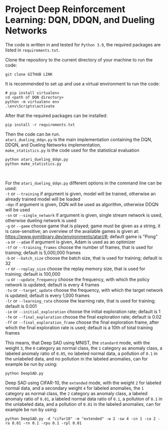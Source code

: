 # Project Deep Reinforcement Learning: DQN, DDQN, and Dueling Networks

The code is written in and tested for `Python 3.9`, the required packages are listed in `requirements.txt`.

Clone the repository to the current directory of your machine to run the code:
```
git clone GITHUB LINK
```

It is recommended to set up and use a virtual environment to run the code: 
```
# pip install virtualenv
cd <path of DQN directory>
python -m virtualenv env
.\env\Scripts\activate
```

After that the required packages can be installed:
```
pip install -r requirements.txt
```

Then the code can be run.  
`atari_dueling_ddqn.py` is the main implementation containing the DQN, DDQN, and Dueling Networks implementation,  
`make_statistics.py` is the code used for the statistical evaluation  
```
python atari_dueling_ddqn.py
python make_statistics.py
```
&nbsp;

For the `atari_dueling_ddqn.py` different options in the command line can be used:  
`-t` or `--training` if argument is given, model will be trained, otherwise an already trained model will be loaded  
`-dqn`    if argument is given, DQN will be used as algorithm, otherwise DDQN will be used  
`-sn` or `--single_network`                   if argument is given, single stream network is used, otherwise dueling network is used  
`-g` or `--game` choose game that is played; game must be given as a string, it is case-sensitive; an overview of the available games is given at: https://www.gymlibrary.dev/environments/atari/#; default game is "Pong"  
`-a` or `--adam` if argument is given, Adam is used as an optimizer  
`-tf` or `--training_frames` choose the number of frames, that is used for training; default is 5,000,000 frames  
`-b` or `--batch_size` choose the batch size, that is used for training; default is 32  
`-r` or `--replay_size` choose the replay memory size, that is used for training; default is 100,000  
`-u` or `--update_frequency` choose the frequency, with which the policy network is updated; default is every 4 frames  
`-tu` or `--target_update` choose the frequency, with which the target network is updated; default is every 1,000 frames  
`-lr` or `--learning_rate`  choose the learning rate, that is used for training; default is 0.001  
`-ie` or `--initial_exploration` choose the initial exploration rate; default is 1  
`-fe` or `--final_exploration` choose the final exploration rate; default is 0.02  
`-ff` or `--final_exploration_frame` choose the final exploration frame, after which the final exploration rate is used; default is a 10th of total training frames  

This means, that Deep SAD using MNIST, the `standard` mode, with the weight `3`, the `0` category as normal class, the `1` category as anomaly class, a labeled 
anomaly ratio of `0.05`, no labeled normal data, a pollution of `0.1` in the unlabeled data, and no pollution in the labeled anomalies, can for example be run by using:
```
python DeepSAD.py
```
Deep SAD using CIFAR-10, the `extended` mode, with the weight `2` for labeled normal data, and a secondary weight `4` for labeled anomalies, 
the `1` category as normal class, the `2` category as anomaly class, a labeled anomaly ratio of `0.01`, a labeled normal data ratio of `0.1`, 
a pollution of `0.1` in the unlabeled data, and a pollution of `0.01` in the labeled anomalies, can for example be run by using:
```
python DeepSAD.py -d "cifar10" -m "extended" -w 2 -sw 4 -cn 1 -ca 2 -ra 0.01 -rn 0.1 -rpu 0.1 -rpl 0.01
```

